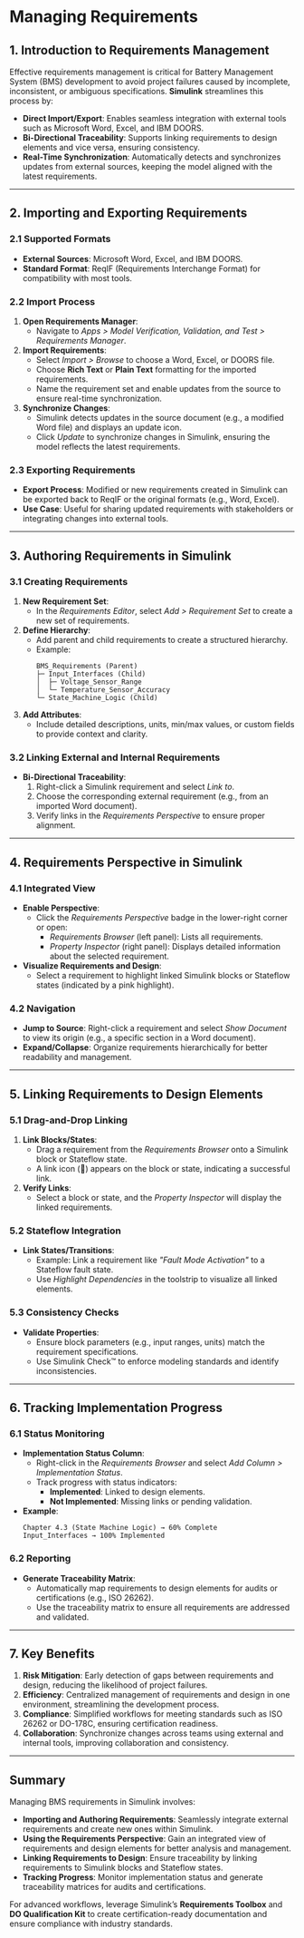# Managing Requirements

## **1. Introduction to Requirements Management**  
Effective requirements management is critical for Battery Management System (BMS) development to avoid project failures caused by incomplete, inconsistent, or ambiguous specifications. **Simulink** streamlines this process by:  
- **Direct Import/Export**: Enables seamless integration with external tools such as Microsoft Word, Excel, and IBM DOORS.  
- **Bi-Directional Traceability**: Supports linking requirements to design elements and vice versa, ensuring consistency.  
- **Real-Time Synchronization**: Automatically detects and synchronizes updates from external sources, keeping the model aligned with the latest requirements.  

---

## **2. Importing and Exporting Requirements**  
### **2.1 Supported Formats**  
- **External Sources**: Microsoft Word, Excel, and IBM DOORS.  
- **Standard Format**: ReqIF (Requirements Interchange Format) for compatibility with most tools.  

### **2.2 Import Process**  
1. **Open Requirements Manager**:  
   - Navigate to *Apps > Model Verification, Validation, and Test > Requirements Manager*.  
2. **Import Requirements**:  
   - Select *Import > Browse* to choose a Word, Excel, or DOORS file.  
   - Choose **Rich Text** or **Plain Text** formatting for the imported requirements.  
   - Name the requirement set and enable updates from the source to ensure real-time synchronization.  
3. **Synchronize Changes**:  
   - Simulink detects updates in the source document (e.g., a modified Word file) and displays an update icon.  
   - Click *Update* to synchronize changes in Simulink, ensuring the model reflects the latest requirements.  

### **2.3 Exporting Requirements**  
- **Export Process**: Modified or new requirements created in Simulink can be exported back to ReqIF or the original formats (e.g., Word, Excel).  
- **Use Case**: Useful for sharing updated requirements with stakeholders or integrating changes into external tools.  

---

## **3. Authoring Requirements in Simulink**  
### **3.1 Creating Requirements**  
1. **New Requirement Set**:  
   - In the *Requirements Editor*, select *Add > Requirement Set* to create a new set of requirements.  
2. **Define Hierarchy**:  
   - Add parent and child requirements to create a structured hierarchy.  
   - Example:  
     ```plaintext  
     BMS_Requirements (Parent)  
     ├─ Input_Interfaces (Child)  
     │  ├─ Voltage_Sensor_Range  
     │  └─ Temperature_Sensor_Accuracy  
     └─ State_Machine_Logic (Child)  
     ```  
3. **Add Attributes**:  
   - Include detailed descriptions, units, min/max values, or custom fields to provide context and clarity.  

### **3.2 Linking External and Internal Requirements**  
- **Bi-Directional Traceability**:  
  1. Right-click a Simulink requirement and select *Link to*.  
  2. Choose the corresponding external requirement (e.g., from an imported Word document).  
  3. Verify links in the *Requirements Perspective* to ensure proper alignment.  

---

## **4. Requirements Perspective in Simulink**  
### **4.1 Integrated View**  
- **Enable Perspective**:  
  - Click the *Requirements Perspective* badge in the lower-right corner or open:  
    - *Requirements Browser* (left panel): Lists all requirements.  
    - *Property Inspector* (right panel): Displays detailed information about the selected requirement.  
- **Visualize Requirements and Design**:  
  - Select a requirement to highlight linked Simulink blocks or Stateflow states (indicated by a pink highlight).  

### **4.2 Navigation**  
- **Jump to Source**: Right-click a requirement and select *Show Document* to view its origin (e.g., a specific section in a Word document).  
- **Expand/Collapse**: Organize requirements hierarchically for better readability and management.  

---

## **5. Linking Requirements to Design Elements**  
### **5.1 Drag-and-Drop Linking**  
1. **Link Blocks/States**:  
   - Drag a requirement from the *Requirements Browser* onto a Simulink block or Stateflow state.  
   - A link icon (📎) appears on the block or state, indicating a successful link.  
2. **Verify Links**:  
   - Select a block or state, and the *Property Inspector* will display the linked requirements.  

### **5.2 Stateflow Integration**  
- **Link States/Transitions**:  
  - Example: Link a requirement like *"Fault Mode Activation"* to a Stateflow fault state.  
  - Use *Highlight Dependencies* in the toolstrip to visualize all linked elements.  

### **5.3 Consistency Checks**  
- **Validate Properties**:  
  - Ensure block parameters (e.g., input ranges, units) match the requirement specifications.  
  - Use Simulink Check™ to enforce modeling standards and identify inconsistencies.  

---

## **6. Tracking Implementation Progress**  
### **6.1 Status Monitoring**  
- **Implementation Status Column**:  
  - Right-click in the *Requirements Browser* and select *Add Column > Implementation Status*.  
  - Track progress with status indicators:  
    - **Implemented**: Linked to design elements.  
    - **Not Implemented**: Missing links or pending validation.  
- **Example**:  
  ```plaintext  
  Chapter 4.3 (State Machine Logic) → 60% Complete  
  Input_Interfaces → 100% Implemented  
  ```  

### **6.2 Reporting**  
- **Generate Traceability Matrix**:  
  - Automatically map requirements to design elements for audits or certifications (e.g., ISO 26262).  
  - Use the traceability matrix to ensure all requirements are addressed and validated.  

---

## **7. Key Benefits**  
1. **Risk Mitigation**: Early detection of gaps between requirements and design, reducing the likelihood of project failures.  
2. **Efficiency**: Centralized management of requirements and design in one environment, streamlining the development process.  
3. **Compliance**: Simplified workflows for meeting standards such as ISO 26262 or DO-178C, ensuring certification readiness.  
4. **Collaboration**: Synchronize changes across teams using external and internal tools, improving collaboration and consistency.  

---

## **Summary**  
Managing BMS requirements in Simulink involves:  
- **Importing and Authoring Requirements**: Seamlessly integrate external requirements and create new ones within Simulink.  
- **Using the Requirements Perspective**: Gain an integrated view of requirements and design elements for better analysis and management.  
- **Linking Requirements to Design**: Ensure traceability by linking requirements to Simulink blocks and Stateflow states.  
- **Tracking Progress**: Monitor implementation status and generate traceability matrices for audits and certifications.  

For advanced workflows, leverage Simulink’s **Requirements Toolbox** and **DO Qualification Kit** to create certification-ready documentation and ensure compliance with industry standards.